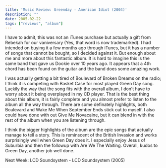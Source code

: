 ```yaml
---
title: 'Music Review: Greenday - American Idiot (2004)'
description: ""
date: 2005-02-22
tags: ["reviews", "album"]
---
```


I have to admit, this was not an iTunes purchase but actually a gift from Rebekah for our vaniversary (Yes, that word is now trademarked). I had intended on buying it a few months ago through iTunes, but it has a number of songs that cannot be bought, so I decided against it. But enough about me and more about this fantastic album. It is hard to imagine this is the same band that gave us Dookie over 10 years ago. It appears that a 4th chord has been found on the guitar and the band does some amazing work.

I was actually getting a bit tired of Boulevard of Broken Dreams on the radio; I think it is competing with Basket Case for most played Green Day song. Luckily the way that the song fits with the overall album, I don’t have to worry about it being overplayed in my CD player. That is the best thing about this album, it is fairly complete and you almost prefer to listen to the album all the way through. There are some definately highlights, both Boulevard and Wake Me When September Ends stick out to myself. I also could have done with out Give Me Novacaine, but it can blend in with the rest of the album when you are listening through.

I think the bigger highlights of the album are the epic songs that actually manage to tell a story. This is reminscent of the British Invasion and works surprisingly well when Green Day does it. I especially enjoy Jesus of Suburbia and then the followup with Are We The Waiting. Overall, kudos to Green Day, another job well done.

Next Week: LCD Soundsystem - LCD Soundsystem (2005)
